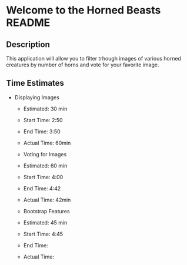 #  Welcome to the Horned Beasts README

## Description

This application will allow you to filter trhough images of various horned creatures by number of horns and vote for your favorite image.

## Time Estimates 

- Displaying Images
  - Estimated: 30 min
  - Start Time: 2:50
  - End Time: 3:50
  - Actual Time: 60min

  - Voting for Images
  - Estimated: 60 min
  - Start Time: 4:00
  - End Time: 4:42
  - Actual Time: 42min

  - Bootstrap Features
  - Estimated: 45 min
  - Start Time: 4:45
  - End Time: 
  - Actual Time: 

